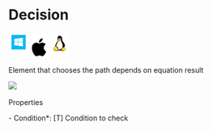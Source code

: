 # Decision

![](<../../../.gitbook/assets/image (34).png>)

Element that chooses the path depends on equation result

![](https://gblobscdn.gitbook.com/assets%2F-M-L9CGkriEo1\_2PfJzA%2F-M-fD2-\_TMybfPPlDm2I%2F-M-fDnNDfJHbFlF72iXk%2F001.png?alt=media\&token=9f7a88ef-151b-482c-be4f-b1d536adf79f)

Properties

&#x20;\- Condition\*: \[T] Condition to check
